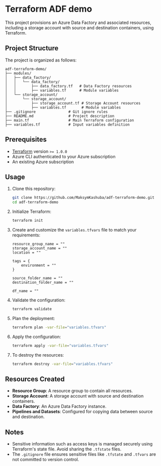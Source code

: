 # Terraform ADF demo

This project provisions an Azure Data Factory and associated resources, including a storage account with source and destination containers, using Terraform.

## Project Structure

The project is organized as follows:

```
adf-terraform-demo/
├── modules/
│   ├── data_factory/
│   │   └── data_factory/
│   │       ├── data_factory.tf   # Data Factory resources
│   │       ├── variables.tf      # Module variables
│   └── storage_account/
│       └── storage_account/
│           ├── storage_account.tf # Storage Account resources
│           ├── variables.tf       # Module variables
├── .gitignore               # Git ignore rules
├── README.md                # Project description
├── main.tf                  # Main Terraform configuration
├── variables.tf             # Input variables definition
```

## Prerequisites

- [Terraform](https://www.terraform.io/downloads.html) version `>= 1.0.0`
- Azure CLI authenticated to your Azure subscription
- An existing Azure subscription

## Usage

1. Clone this repository:
   ```bash
   git clone https://github.com/MaksymKashuba/adf-terraform-demo.git
   cd adf-terraform-demo
   ```

2. Initialize Terraform:
   ```bash
   terraform init
   ```

3. Create and customize the `variables.tfvars` file to match your requirements:
   ```hcl
   resource_group_name = ""
   storage_account_name = ""
   location = ""

   tags = {
       environment = ""
   }

   source_folder_name = ""
   destination_folder_name = ""

   df_name = ""
   ```

4. Validate the configuration:
   ```bash
   terraform validate
   ```

5. Plan the deployment:
   ```bash
   terraform plan -var-file="variables.tfvars"
   ```

6. Apply the configuration:
   ```bash
   terraform apply -var-file="variables.tfvars"
   ```

7. To destroy the resources:
   ```bash
   terraform destroy -var-file="variables.tfvars"
   ```

## Resources Created

- **Resource Group**: A resource group to contain all resources.
- **Storage Account**: A storage account with source and destination containers.
- **Data Factory**: An Azure Data Factory instance.
- **Pipelines and Datasets**: Configured for copying data between source and destination.

## Notes

- Sensitive information such as access keys is managed securely using Terraform's state file. Avoid sharing the `.tfstate` files.
- The `.gitignore` file ensures sensitive files like `.tfstate` and `.tfvars` are not committed to version control.
